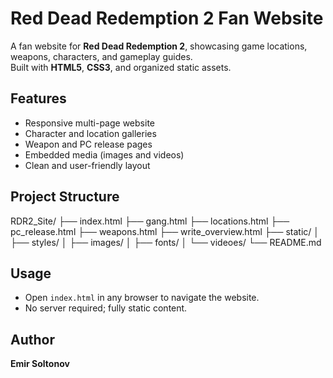 # Red Dead Redemption 2 Fan Website

A fan website for **Red Dead Redemption 2**, showcasing game locations, weapons, characters, and gameplay guides.  
Built with **HTML5**, **CSS3**, and organized static assets.

## Features
- Responsive multi-page website
- Character and location galleries
- Weapon and PC release pages
- Embedded media (images and videos)
- Clean and user-friendly layout

## Project Structure


RDR2_Site/
├── index.html
├── gang.html
├── locations.html
├── pc_release.html
├── weapons.html
├── write_overview.html
├── static/
│ ├── styles/
│ ├── images/
│ ├── fonts/
│ └── videoes/
└── README.md


## Usage
- Open `index.html` in any browser to navigate the website.
- No server required; fully static content.

## Author
**Emir Soltonov**
